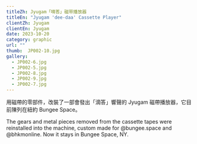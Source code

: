 ```yaml
---
titleZh: Jyugam「嘀答」磁带播放器
titleEn: "Jyugam 'dee-daa' Cassette Player"
clientZh: Jyugam
clientEn: Jyugam
date: 2023-10-20
category: graphic
url: ""
thumb:  JP002-10.jpg
gallery:
  - JP002-6.jpg
  - JP002-5.jpg
  - JP002-8.jpg
  - JP002-9.jpg
  - JP002-7.jpg
---
```


用磁帶的零部件，改裝了一部會發出「滴答」響聲的 Jyugam 磁帶播放器，它目前陳列在紐約 Bungee Space。

<!-- lang -->

The gears and metal pieces removed from the cassette tapes were reinstalled into the machine, custom made for @bungee.space and @bhkmonline. Now it stays in Bungee Space, NY.